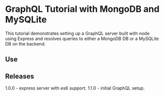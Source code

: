 # GraphQL Tutorial with MongoDB and MySQLite

This tutorial demonstrates setting up a GraphQL server built with node using Express and resolves queries to either a MongoDB DB or a MySQLite DB on the backend.

## Use

## Releases

1.0.0 - express server with es6 support.
1.1.0 - initial GraphQL setup.

